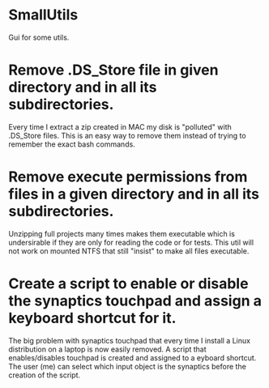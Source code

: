# SmallUtils
Gui for some utils.

# Remove .DS_Store file in given directory and in all its subdirectories.
Every time I extract a zip created in MAC my disk is "polluted" with .DS_Store files. This is an easy way to remove them instead of trying to remember the exact bash commands.

# Remove execute permissions from files in a given directory and in all its subdirectories.
Unzipping full projects many times makes them executable which is undersirable if they are only for reading the code or for tests. This util will not work on mounted NTFS that still "insist" to make all files executable.

# Create a script to enable or disable the synaptics touchpad and assign a keyboard shortcut for it.
The big problem with synaptics touchpad that every time I install a Linux distribution on a laptop is now easily removed. A script that enables/disables touchpad is created and assigned to a eyboard shortcut. The user (me) can select which input object is the synaptics before the creation of the script.
